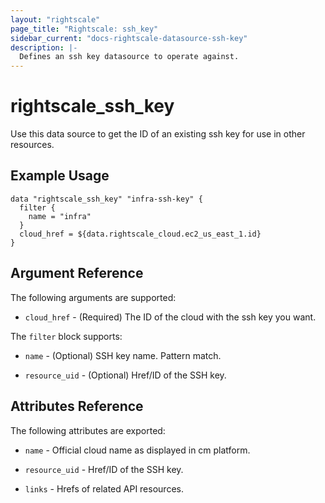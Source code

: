 ```yaml
---
layout: "rightscale"
page_title: "Rightscale: ssh_key"
sidebar_current: "docs-rightscale-datasource-ssh-key"
description: |-
  Defines an ssh key datasource to operate against. 
---
```


# rightscale_ssh_key

Use this data source to get the ID of an existing ssh key for use in other
resources.

## Example Usage

```hcl
data "rightscale_ssh_key" "infra-ssh-key" {
  filter {
    name = "infra"
  }
  cloud_href = ${data.rightscale_cloud.ec2_us_east_1.id}
}
```

## Argument Reference

The following arguments are supported:

* `cloud_href` - (Required) The ID of the cloud with the ssh key you want.

The `filter` block supports:

* `name` - (Optional) SSH key name.  Pattern match. 

* `resource_uid` - (Optional) Href/ID of the SSH key.

## Attributes Reference

The following attributes are exported:

* `name` - Official cloud name as displayed in cm platform.

* `resource_uid` - Href/ID of the SSH key.

* `links` - Hrefs of related API resources.